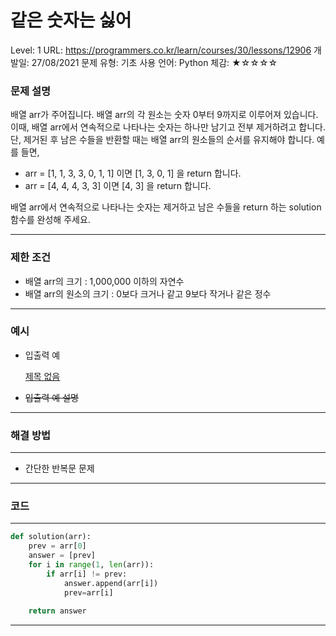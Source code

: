 # 같은 숫자는 싫어

Level: 1
URL: https://programmers.co.kr/learn/courses/30/lessons/12906
개발일: 27/08/2021
문제 유형: 기초
사용 언어: Python
체감: ★☆☆☆☆

### 문제 설명

배열 arr가 주어집니다. 배열 arr의 각 원소는 숫자 0부터 9까지로 이루어져 있습니다. 이때, 배열 arr에서 연속적으로 나타나는 숫자는 하나만 남기고 전부 제거하려고 합니다. 단, 제거된 후 남은 수들을 반환할 때는 배열 arr의 원소들의 순서를 유지해야 합니다. 예를 들면,

- arr = [1, 1, 3, 3, 0, 1, 1] 이면 [1, 3, 0, 1] 을 return 합니다.
- arr = [4, 4, 4, 3, 3] 이면 [4, 3] 을 return 합니다.

배열 arr에서 연속적으로 나타나는 숫자는 제거하고 남은 수들을 return 하는 solution 함수를 완성해 주세요.

---

### 제한 조건

- 배열 arr의 크기 : 1,000,000 이하의 자연수
- 배열 arr의 원소의 크기 : 0보다 크거나 같고 9보다 작거나 같은 정수

---

### 예시

- 입출력 예

    [제목 없음](%E1%84%80%E1%85%A1%E1%87%80%E1%84%8B%E1%85%B3%E1%86%AB%20%E1%84%89%E1%85%AE%E1%86%BA%E1%84%8C%E1%85%A1%E1%84%82%E1%85%B3%E1%86%AB%20%E1%84%89%E1%85%B5%E1%86%B6%E1%84%8B%E1%85%A5%203c96c39134f84bf2a7c989a2dc986f05/%E1%84%8C%E1%85%A6%E1%84%86%E1%85%A9%E1%86%A8%20%E1%84%8B%E1%85%A5%E1%86%B9%E1%84%82%E1%85%B3%E1%86%AB%20%E1%84%83%E1%85%A6%E1%84%8B%E1%85%B5%E1%84%90%E1%85%A5%E1%84%87%E1%85%A6%E1%84%8B%E1%85%B5%E1%84%89%E1%85%B3%20bb468abebb90473a94ce6cde34df93c1.csv)

- ~~입출력 예 설명~~

---

### 해결 방법

---

- 간단한 반복문 문제

---

### 코드

---

```python
def solution(arr):
    prev = arr[0]
    answer = [prev]
    for i in range(1, len(arr)):
        if arr[i] != prev:
            answer.append(arr[i])
            prev=arr[i]
    
    return answer
```

---